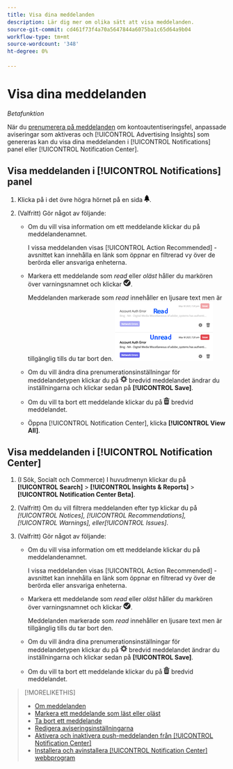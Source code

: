 ```yaml
---
title: Visa dina meddelanden
description: Lär dig mer om olika sätt att visa meddelanden.
source-git-commit: cd461f73f4a70a5647844a6075ba1c65d64a9b04
workflow-type: tm+mt
source-wordcount: '348'
ht-degree: 0%

---
```


# Visa dina meddelanden

*Betafunktion*

När du [prenumerera på meddelanden](notification-edit.md) om kontoautentiseringsfel, anpassade aviseringar som aktiveras och [!UICONTROL Advertising Insights] som genereras kan du visa dina meddelanden i [!UICONTROL Notifications] panel eller [!UICONTROL Notification Center].

## Visa meddelanden i [!UICONTROL Notifications] panel

1. Klicka på i det övre högra hörnet på en sida ![Meddelanden](/help/search-social-commerce/assets/notifications-panel.png "Meddelanden").

1. (Valfritt) Gör något av följande:

   * Om du vill visa information om ett meddelande klickar du på meddelandenamnet.

      I vissa meddelanden visas [!UICONTROL Action Recommended] -avsnittet kan innehålla en länk som öppnar en filtrerad vy över de berörda eller ansvariga enheterna.

   * Markera ett meddelande som *read* eller *oläst* håller du markören över varningsnamnet och klickar ![Markera som läst eller oläst](/help/search-social-commerce/assets/notifications-read-unread.png "Markera som läst eller oläst").

      Meddelanden markerade som *read* innehåller en ljusare text men är tillgänglig tills du tar bort den.
   ![Läs- och olästa meddelanden](/help/search-social-commerce/assets/notifications-read-vs-unread.png "Läs- och olästa meddelanden")

   * Om du vill ändra dina prenumerationsinställningar för meddelandetypen klickar du på ![Inställningar](/help/search-social-commerce/assets/settings-nc.png "Inställningar") bredvid meddelandet ändrar du inställningarna och klickar sedan på **[!UICONTROL Save]**.

   * Om du vill ta bort ett meddelande klickar du på ![Ta bort](/help/search-social-commerce/assets/delete.png "Ta bort") bredvid meddelandet.

   * Öppna [!UICONTROL Notification Center], klicka **[!UICONTROL View All]**.


## Visa meddelanden i [!UICONTROL Notification Center]

1. (I Sök, Socialt och Commerce) I huvudmenyn klickar du på **[!UICONTROL Search]** > **[!UICONTROL Insights & Reports]** > **[!UICONTROL Notification Center Beta]**.

1. (Valfritt) Om du vill filtrera meddelanden efter typ klickar du på *[!UICONTROL Notices], [!UICONTROL Recommendations], [!UICONTROL Warnings], eller[!UICONTROL Issues]*.

1. (Valfritt) Gör något av följande:

   * Om du vill visa information om ett meddelande klickar du på meddelandenamnet.

      I vissa meddelanden visas [!UICONTROL Action Recommended] -avsnittet kan innehålla en länk som öppnar en filtrerad vy över de berörda eller ansvariga enheterna.

   * Markera ett meddelande som *read* eller *oläst* håller du markören över varningsnamnet och klickar ![Markera som läst eller oläst](/help/search-social-commerce/assets/notifications-read-unread.png "Markera som läst eller oläst").

      Meddelanden markerade som *read* innehåller en ljusare text men är tillgänglig tills du tar bort den.

   * Om du vill ändra dina prenumerationsinställningar för meddelandetypen klickar du på ![Inställningar](/help/search-social-commerce/assets/settings-nc.png "Inställningar")  bredvid meddelandet ändrar du inställningarna och klickar sedan på **[!UICONTROL Save]**.

   * Om du vill ta bort ett meddelande klickar du på ![Ta bort](/help/search-social-commerce/assets/delete.png "Ta bort") bredvid meddelandet.

>[!MORELIKETHIS]
>
>* [Om meddelanden](/help/search-social-commerce/notifications/notification-about.md)
>* [Markera ett meddelande som läst eller oläst](notification-mark-read-unread.md)
>* [Ta bort ett meddelande](notification-delete.md)
>* [Redigera aviseringsinställningarna](notification-edit.md)
>* [Aktivera och inaktivera push-meddelanden från [!UICONTROL Notification Center]](notifications-push-enable-disable.md)
>* [Installera och avinstallera [!UICONTROL Notification Center] webbprogram](notification-app-install-uninstall.md)

